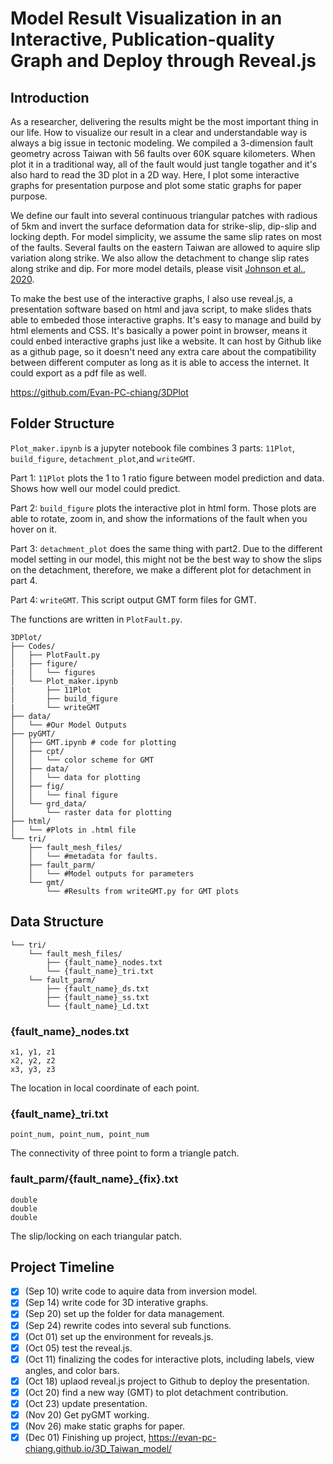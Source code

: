 # Model Result Visualization in an Interactive, Publication-quality Graph and Deploy through Reveal.js

## Introduction

As a researcher, delivering the results might be the most important thing in our life. How to visualize our result in a clear and understandable way is always a big issue in tectonic modeling. We compiled a 3-dimension fault geometry across Taiwan with 56 faults over 60K square kilometers. When plot it in a traditional way, all of the fault would just tangle togather and it's also hard to read the 3D plot in a 2D way. Here, I plot some interactive graphs for presentation purpose and plot some static graphs for paper purpose. 

We define our fault into several continuous triangular patches with radious of 5km and invert the surface deformation data for strike-slip, dip-slip and locking depth. For model simplicity, we assume the same slip rates on most of the faults. Several faults on the eastern Taiwan are allowed to aquire slip variation along strike. We also allow the detachment to change slip rates along strike and dip. For more model details, please visit [Johnson et al., 2020](https://agupubs.onlinelibrary.wiley.com/doi/full/10.1029/2020JB019672).

To make the best use of the interactive graphs, I also use reveal.js, a presentation software based on html and java script, to make slides thats able to embeded those interactive graphs. It's easy to manage and build by html elements and CSS. It's basically a power point in browser, means it could enbed interactive graphs just like a website. It can host by Github like as a github page, so it doesn't need any extra care about the compatibility between different computer as long as it is able to access the internet. It could export as a pdf file as well. 



https://github.com/Evan-PC-chiang/3DPlot

## Folder Structure

`Plot_maker.ipynb` is a jupyter notebook file combines 3 parts: `11Plot`, `build_figure`, `detachment_plot`,and `writeGMT`. 

Part 1: `11Plot` plots the 1 to 1 ratio figure between model prediction and data. Shows how well our model could predict.

Part 2: `build_figure` plots the interactive plot in html form. Those plots are able to rotate, zoom in, and show the informations of the fault when you hover on it.

Part 3: `detachment_plot` does the same thing with part2. Due to the different model setting in our model, this might not be the best way to show the slips on the detachment, therefore, we make a different plot for detachment in part 4.

Part 4: `writeGMT`. This script output GMT form files for GMT. 

 The functions are written in `PlotFault.py`. 

```plaintext
3DPlot/
├── Codes/
│   ├── PlotFault.py
│   ├── figure/
|   │   └── figures
│   └── Plot_maker.ipynb
|       ├── 11Plot
│       ├── build_figure
|       └── writeGMT
├── data/
│   └── #Our Model Outputs
├── pyGMT/
│   ├── GMT.ipynb # code for plotting
│   ├── cpt/
│   │   └── color scheme for GMT
│   ├── data/
│   │   └── data for plotting
│   ├── fig/
│   │   └── final figure
│   └── grd_data/
│       └── raster data for plotting
├── html/
│   └── #Plots in .html file
└── tri/
    ├── fault_mesh_files/
    │   └── #metadata for faults.
    ├── fault_parm/
    │   └── #Model outputs for parameters
    └── gmt/
        └── #Results from writeGMT.py for GMT plots
```



## Data Structure

```plaintext
└── tri/
    └── fault_mesh_files/
        ├── {fault_name}_nodes.txt
        └── {fault_name}_tri.txt
    └── fault_parm/
        ├── {fault_name}_ds.txt
        ├── {fault_name}_ss.txt
        └── {fault_name}_Ld.txt
```

### {fault_name}_nodes.txt

```
x1, y1, z1
x2, y2, z2
x3, y3, z3
```

The location in local coordinate of each point.

### {fault_name}_tri.txt

```
point_num, point_num, point_num
```

The connectivity of three point to form a triangle patch.

### fault_parm/{fault_name}_{fix}.txt

```
double
double
double
```

The slip/locking on each triangular patch.

## Project Timeline

- [x] (Sep 10) write code to aquire data from inversion model.
- [x] (Sep 14) write code for 3D interative graphs.
- [x] (Sep 20) set up the folder for data management.
- [x] (Sep 24) rewrite codes into several sub functions.
- [x] (Oct 01) set up the environment for reveals.js.
- [x] (Oct 05) test the reveal.js.
- [x] (Oct 11) finalizing the codes for interactive plots, including labels, view angles, and color bars.
- [x] (Oct 18) uplaod reveal.js project to Github to deploy the presentation.
- [x] (Oct 20) find a new way (GMT) to plot detachment contribution. 
- [x] (Oct 23) update presentation.
- [x] (Nov 20) Get pyGMT working.
- [x] (Nov 26) make static graphs for paper.
- [x] (Dec 01) Finishing up project, https://evan-pc-chiang.github.io/3D_Taiwan_model/
